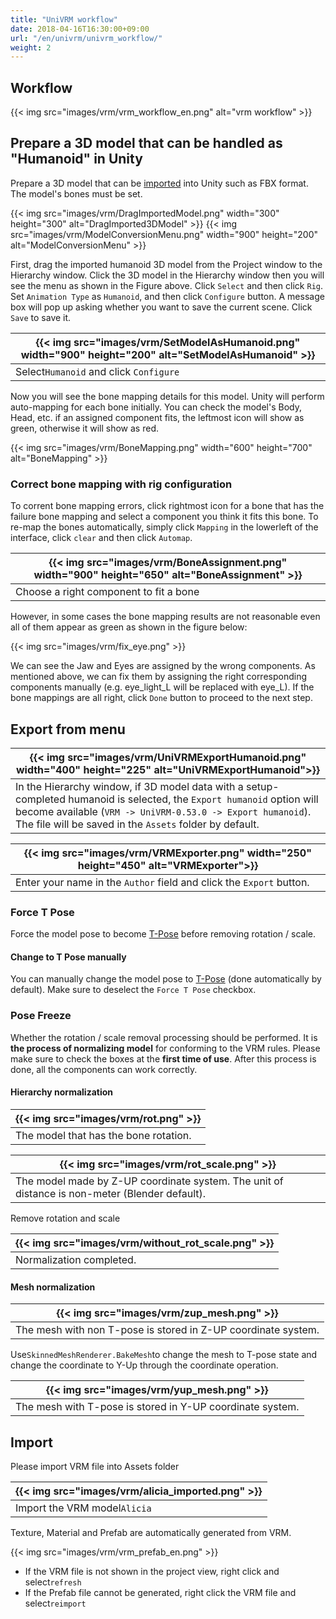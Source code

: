 ```yaml
---
title: "UniVRM workflow"
date: 2018-04-16T16:30:00+09:00
url: "/en/univrm/univrm_workflow/"
weight: 2
---
```


## Workflow

{{< img src="images/vrm/vrm_workflow_en.png" alt="vrm workflow" >}}

## Prepare a 3D model that can be handled as "Humanoid" in Unity

Prepare a 3D model that can be [imported](https://docs.unity3d.com/2019.3/Documentation/Manual/HOWTO-importObject.html) into Unity such as FBX format. The model's bones must be set.

{{< img src="images/vrm/DragImportedModel.png" width="300" height="300" alt="DragImported3DModel" >}}
{{< img src="images/vrm/ModelConversionMenu.png" width="900" height="200" alt="ModelConversionMenu" >}}

First, drag the imported humanoid 3D model from the Project window to the Hierarchy window. Click the 3D model in the Hierarchy window then you will see the menu as shown in the Figure above. Click `Select` and then click `Rig`. Set `Animation Type` as `Humanoid`, and then click `Configure` button. A message box will pop up asking whether you want to save the current scene. Click `Save` to save it.

|{{< img src="images/vrm/SetModelAsHumanoid.png" width="900" height="200" alt="SetModelAsHumanoid" >}}|
|-----|
|Select``Humanoid`` and click `Configure`|

Now you will see the bone mapping details for this model. Unity will perform auto-mapping for each bone initially. You can check the model's Body, Head, etc. if an assigned component fits, the leftmost icon will show as green, otherwise it will show as red.

{{< img src="images/vrm/BoneMapping.png" width="600" height="700" alt="BoneMapping" >}}

### Correct bone mapping with rig configuration
To corrent bone mapping errors, click rightmost icon for a bone that has the failure bone mapping and select a component you think it fits this bone. To re-map the bones automatically, simply click `Mapping` in the lowerleft of the interface, click `clear` and then click `Automap`.

|{{< img src="images/vrm/BoneAssignment.png" width="900" height="650" alt="BoneAssignment" >}}|
|-----|
|Choose a right component to fit a bone|

However, in some cases the bone mapping results are not reasonable even all of them appear as green as shown in the figure below:

{{< img src="images/vrm/fix_eye.png" >}}

We can see the Jaw and Eyes are assigned by the wrong components. As mentioned above, we can fix them by assigning the right corresponding components manually (e.g. eye_light_L will be replaced with eye_L). If the bone mappings are all right, click `Done` button to proceed to the next step.

## Export from menu
|{{< img src="images/vrm/UniVRMExportHumanoid.png" width="400" height="225" alt="UniVRMExportHumanoid">}}|
|-----|
|In the Hierarchy window, if 3D model data with a setup-completed humanoid is selected, the `Export humanoid` option will become available (`VRM -> UniVRM-0.53.0 -> Export humanoid`). The file will be saved in the `Assets` folder by default.|

|{{< img src="images/vrm/VRMExporter.png" width="250" height="450" alt="VRMExporter">}}|
|-----|
|Enter your name in the `Author` field and click the `Export` button.|

### Force T Pose
Force the model pose to become [T-Pose](../../vrm_tpose/) before removing rotation / scale.

#### Change to T Pose manually
You can manually change the model pose to [T-Pose](../../vrm_tpose/) (done automatically by default). Make sure to deselect the `Force T Pose` checkbox.

### Pose Freeze
Whether the rotation / scale removal processing should be performed. It is **the process of normalizing model** for conforming to the VRM rules. Please make sure to check the boxes at the **first time of use**. After this process is done, all the components can work correctly.

#### Hierarchy normalization 

|{{< img src="images/vrm/rot.png" >}}|
|-----|
|The model that has the bone rotation.|


|{{< img src="images/vrm/rot_scale.png" >}}|
|-----|
|The model made by Z-UP coordinate system. The unit of distance is non-meter (Blender default).|

Remove rotation and scale

|{{< img src="images/vrm/without_rot_scale.png" >}}|
|-----|
|Normalization completed.|

#### Mesh normalization

|{{< img src="images/vrm/zup_mesh.png" >}}|
|-----|
|The mesh with non T-pose is stored in Z-UP coordinate system.|

Use``SkinnedMeshRenderer.BakeMesh``to change the mesh to T-pose state and change the coordinate to Y-Up through the coordinate operation.

|{{< img src="images/vrm/yup_mesh.png" >}}|
|-----|
|The mesh with T-pose is stored in Y-UP coordinate system.|

## Import
Please import VRM file into Assets folder

|{{< img src="images/vrm/alicia_imported.png" >}}|
|-----|
|Import the VRM model``Alicia``|

Texture, Material and Prefab are automatically generated from VRM.

{{< img src="images/vrm/vrm_prefab_en.png" >}}

* If the VRM file is not shown in the project view, right click and select``refresh``
* If the Prefab file cannot be generated, right click the VRM file and select``reimport``